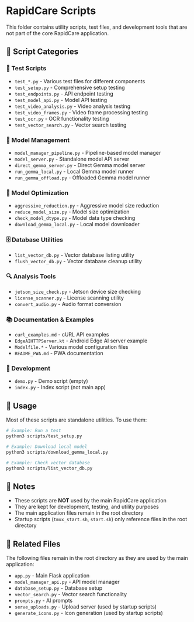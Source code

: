 # RapidCare Scripts

This folder contains utility scripts, test files, and development tools that are not part of the core RapidCare application.

## 📁 Script Categories

### 🧪 Test Scripts
- `test_*.py` - Various test files for different components
- `test_setup.py` - Comprehensive setup testing
- `test_endpoints.py` - API endpoint testing
- `test_model_api.py` - Model API testing
- `test_video_analysis.py` - Video analysis testing
- `test_video_frames.py` - Video frame processing testing
- `test_ocr.py` - OCR functionality testing
- `test_vector_search.py` - Vector search testing

### 🤖 Model Management
- `model_manager_pipeline.py` - Pipeline-based model manager
- `model_server.py` - Standalone model API server
- `direct_gemma_server.py` - Direct Gemma model server
- `run_gemma_local.py` - Local Gemma model runner
- `run_gemma_offload.py` - Offloaded Gemma model runner

### 🔧 Model Optimization
- `aggressive_reduction.py` - Aggressive model size reduction
- `reduce_model_size.py` - Model size optimization
- `check_model_dtype.py` - Model data type checking
- `download_gemma_local.py` - Local model downloader

### 🗄️ Database Utilities
- `list_vector_db.py` - Vector database listing utility
- `flush_vector_db.py` - Vector database cleanup utility

### 🔍 Analysis Tools
- `jetson_size_check.py` - Jetson device size checking
- `license_scanner.py` - License scanning utility
- `convert_audio.py` - Audio format conversion

### 📚 Documentation & Examples
- `curl_examples.md` - cURL API examples
- `EdgeAIHTTPServer.kt` - Android Edge AI server example
- `Modelfile.*` - Various model configuration files
- `README_PWA.md` - PWA documentation

### 🎯 Development
- `demo.py` - Demo script (empty)
- `index.py` - Index script (not main app)

## 🚀 Usage

Most of these scripts are standalone utilities. To use them:

```bash
# Example: Run a test
python3 scripts/test_setup.py

# Example: Download local model
python3 scripts/download_gemma_local.py

# Example: Check vector database
python3 scripts/list_vector_db.py
```

## 📝 Notes

- These scripts are **NOT** used by the main RapidCare application
- They are kept for development, testing, and utility purposes
- The main application files remain in the root directory
- Startup scripts (`tmux_start.sh`, `start.sh`) only reference files in the root directory

## 🔗 Related Files

The following files remain in the root directory as they are used by the main application:
- `app.py` - Main Flask application
- `model_manager_api.py` - API model manager
- `database_setup.py` - Database setup
- `vector_search.py` - Vector search functionality
- `prompts.py` - AI prompts
- `serve_uploads.py` - Upload server (used by startup scripts)
- `generate_icons.py` - Icon generation (used by startup scripts) 